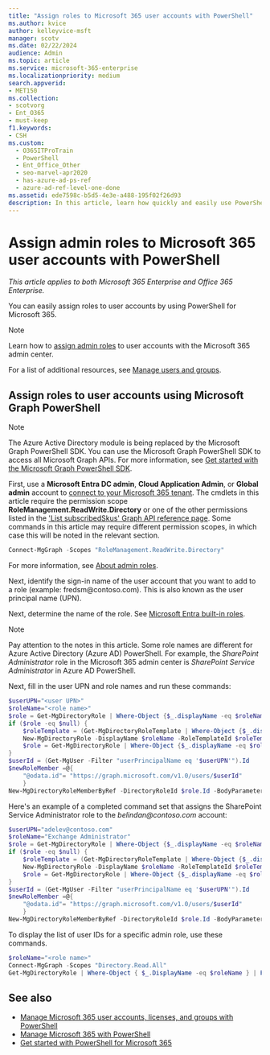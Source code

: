```yaml
---
title: "Assign roles to Microsoft 365 user accounts with PowerShell"
ms.author: kvice
author: kelleyvice-msft
manager: scotv
ms.date: 02/22/2024
audience: Admin
ms.topic: article
ms.service: microsoft-365-enterprise
ms.localizationpriority: medium
search.appverid: 
- MET150
ms.collection: 
- scotvorg
- Ent_O365
- must-keep
f1.keywords:
- CSH
ms.custom:
  - O365ITProTrain
  - PowerShell
  - Ent_Office_Other
  - seo-marvel-apr2020
  - has-azure-ad-ps-ref
  - azure-ad-ref-level-one-done
ms.assetid: ede7598c-b5d5-4e3e-a488-195f02f26d93
description: In this article, learn how quickly and easily use PowerShell for Microsoft 365 to assign admin roles to user accounts.
---
```


# Assign admin roles to Microsoft 365 user accounts with PowerShell

*This article applies to both Microsoft 365 Enterprise and Office 365 Enterprise.*

You can easily assign roles to user accounts by using PowerShell for Microsoft 365.

>[!Note]
>Learn how to  [assign admin roles](../admin/add-users/assign-admin-roles.md) to user accounts with the Microsoft 365 admin center.
>
>For a list of additional resources, see [Manage users and groups](/admin).
>

## Assign roles to user accounts using Microsoft Graph PowerShell

>[!NOTE]
> The Azure Active Directory module is being replaced by the Microsoft Graph PowerShell SDK. You can use the Microsoft Graph PowerShell SDK to access all Microsoft Graph APIs. For more information, see [Get started with the Microsoft Graph PowerShell SDK](/powershell/microsoftgraph/get-started).

First, use a **Microsoft Entra DC admin**, **Cloud Application Admin**, or **Global admin** account to [connect to your Microsoft 365 tenant](connect-to-microsoft-365-powershell.md). The cmdlets in this article require the permission scope **RoleManagement.ReadWrite.Directory** or one of the other permissions listed in the ['List subscribedSkus' Graph API reference page](/graph/api/subscribedsku-list). Some commands in this article may require different permission scopes, in which case this will be noted in the relevant section.

```powershell
Connect-MgGraph -Scopes "RoleManagement.ReadWrite.Directory"
```

For more information, see [About admin roles](/microsoft-365/admin/add-users/about-admin-roles?).

Next, identify the sign-in name of the user account that you want to add to a role (example: fredsm\@contoso.com). This is also known as the user principal name (UPN).

Next, determine the name of the role. See [Microsoft Entra built-in roles](/azure/active-directory/roles/permissions-reference).

>[!Note]
>Pay attention to the notes in this article. Some role names are different for Azure Active Directory (Azure AD) PowerShell. For example, the *SharePoint Administrator* role in the Microsoft 365 admin center is *SharePoint Service Administrator* in Azure AD PowerShell.
>

Next, fill in the user UPN and role names and run these commands:
  
```powershell
$userUPN="<user UPN>"
$roleName="<role name>"
$role = Get-MgDirectoryRole | Where-Object {$_.displayName -eq $roleName}
if ($role -eq $null) {
    $roleTemplate = (Get-MgDirectoryRoleTemplate | Where-Object {$_.displayName -eq $roleName}).id
    New-MgDirectoryRole -DisplayName $roleName -RoleTemplateId $roleTemplate
    $role = Get-MgDirectoryRole | Where-Object {$_.displayName -eq $roleName}
}
$userId = (Get-MgUser -Filter "userPrincipalName eq '$userUPN'").Id
$newRoleMember =@{
    "@odata.id"= "https://graph.microsoft.com/v1.0/users/$userId"
    }
New-MgDirectoryRoleMemberByRef -DirectoryRoleId $role.Id -BodyParameter $newRoleMember
```

Here's an example of a completed command set that assigns the SharePoint Service Administrator role to the *belindan\@contoso.com* account:

```powershell
$userUPN="adelev@contoso.com"
$roleName="Exchange Administrator"
$role = Get-MgDirectoryRole | Where-Object {$_.displayName -eq $roleName}
if ($role -eq $null) {
    $roleTemplate = (Get-MgDirectoryRoleTemplate | Where-Object {$_.displayName -eq $roleName}).id
    New-MgDirectoryRole -DisplayName $roleName -RoleTemplateId $roleTemplate
    $role = Get-MgDirectoryRole | Where-Object {$_.displayName -eq $roleName}
}
$userId = (Get-MgUser -Filter "userPrincipalName eq '$userUPN'").Id
$newRoleMember =@{
    "@odata.id"= "https://graph.microsoft.com/v1.0/users/$userId"
    }
New-MgDirectoryRoleMemberByRef -DirectoryRoleId $role.Id -BodyParameter $newRoleMember
```

To display the list of user IDs for a specific admin role, use these commands.

```powershell
$roleName="<role name>"
Connect-MgGraph -Scopes "Directory.Read.All"
Get-MgDirectoryRole | Where-Object { $_.DisplayName -eq $roleName } | ForEach-Object { Get-MgDirectoryRoleMember -DirectoryRoleId $_.Id }
```

## See also

- [Manage Microsoft 365 user accounts, licenses, and groups with PowerShell](manage-user-accounts-and-licenses-with-microsoft-365-powershell.md)
- [Manage Microsoft 365 with PowerShell](manage-microsoft-365-with-microsoft-365-powershell.md)
- [Get started with PowerShell for Microsoft 365](getting-started-with-microsoft-365-powershell.md)
